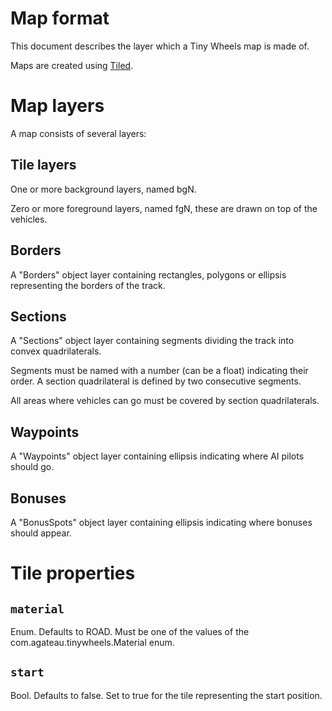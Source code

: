 # Map format

This document describes the layer which a Tiny Wheels map is made of.

Maps are created using [Tiled](http://mapeditor.org).

# Map layers

A map consists of several layers:

## Tile layers

One or more background layers, named bgN.

Zero or more foreground layers, named fgN, these are drawn on top of the vehicles.

## Borders

A "Borders" object layer containing rectangles, polygons or ellipsis representing the borders of the track.

## Sections

A "Sections" object layer containing segments dividing the track into convex quadrilaterals.

Segments must be named with a number (can be a float) indicating their order. A section quadrilateral is defined by two consecutive segments.

All areas where vehicles can go must be covered by section quadrilaterals.

## Waypoints

A "Waypoints" object layer containing ellipsis indicating where AI pilots should go.

## Bonuses

A "BonusSpots" object layer containing ellipsis indicating where bonuses should appear.

# Tile properties

## `material`

Enum. Defaults to ROAD. Must be one of the values of the com.agateau.tinywheels.Material enum.

## `start`

Bool. Defaults to false. Set to true for the tile representing the start position.
